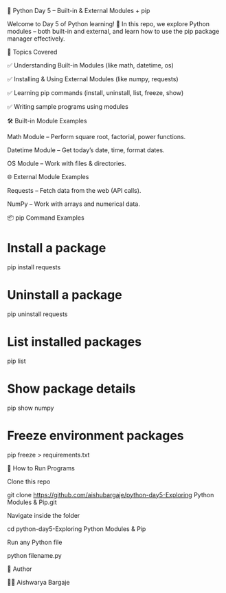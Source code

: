 🚀 Python Day 5 – Built-in & External Modules + pip

Welcome to Day 5 of Python learning! 🎉
In this repo, we explore Python modules – both built-in and external, and learn how to use the pip package manager effectively.

📘 Topics Covered

✅ Understanding Built-in Modules (like math, datetime, os)

✅ Installing & Using External Modules (like numpy, requests)

✅ Learning pip commands (install, uninstall, list, freeze, show)

✅ Writing sample programs using modules

🛠️ Built-in Module Examples

Math Module – Perform square root, factorial, power functions.

Datetime Module – Get today’s date, time, format dates.

OS Module – Work with files & directories.

🌐 External Module Examples

Requests – Fetch data from the web (API calls).

NumPy – Work with arrays and numerical data.

📦 pip Command Examples
# Install a package
pip install requests

# Uninstall a package
pip uninstall requests

# List installed packages
pip list

# Show package details
pip show numpy

# Freeze environment packages
pip freeze > requirements.txt

🚀 How to Run Programs

Clone this repo

git clone https://github.com/aishubargaje/python-day5-Exploring Python Modules & Pip.git


Navigate inside the folder

cd python-day5-Exploring Python Modules & Pip


Run any Python file

python filename.py

📌 Author

👩‍💻 Aishwarya Bargaje
